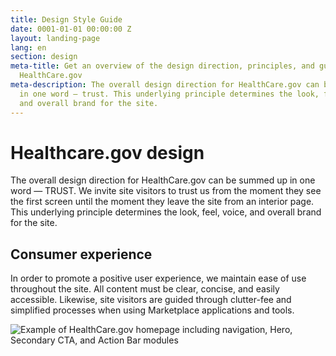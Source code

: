 ```yaml
---
title: Design Style Guide
date: 0001-01-01 00:00:00 Z
layout: landing-page
lang: en
section: design
meta-title: Get an overview of the design direction, principles, and guidelines for
  HealthCare.gov
meta-description: The overall design direction for HealthCare.gov can be summed up
  in one word – trust. This underlying principle determines the look, feel, voice,
  and overall brand for the site.
---
```


# Healthcare.gov design

<div class="intro">
The overall design direction for HealthCare.gov can be summed up in one word — TRUST. We invite site visitors to trust us from the moment they see the first screen until the moment they leave the site from an interior page. This underlying principle determines the look, feel, voice, and overall brand for the site.
</div>

<div class="hr"></div>

## Consumer experience

In order to promote a positive user experience, we maintain ease of use throughout the site. All content must be clear, concise, and easily accessible. Likewise, site visitors are guided through clutter-fee and simplified processes when using Marketplace applications and tools.

<p><img src="{{site.baseurl}}/images/design/1_Browser.png" alt="Example of HealthCare.gov homepage including navigation, Hero, Secondary CTA, and Action Bar modules"/></p>

